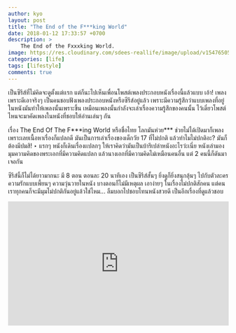 ```yaml
---
author: kyo
layout: post
title: "The End of the F***king World"
date: 2018-01-12 17:33:57 +0700
description: >
    The End of the Fxxxking World.
image: https://res.cloudinary.com/sdees-reallife/image/upload/v1547650548/the_end_of.jpg
categories: [life]
tags: [lifestyle]
comments: true
---
```

เป็นซีรีส์ที่ไม่คิดจะดูตั้งแต่เเรก แต่ก็นะไปเห็นเพื่อนโพสต์เพลงประกอบหนังเรื่องนี้แล้วแบบ เอ้า! เพลงเพราะดีเอาจริงๆ เป็นคนชอบฟังเพลงประกอบหนังหรือซีรีส์อยู่แล้ว เพราะมีความรู้สึกว่าแบบเพลงที่อยู่ในหนังมันทำให้เพลงนั้นเพราะขึ้น เหมือนเพลงนั้นกำลังจะเล่าเรื่องความรู้สึกของคนนั้น ไว้เดี๋ยวโพสต์ไหนจะมาคัดเพลงในหนังที่ชอบให้อ่านเล่นๆ กัน

เรื่อง The End Of The F&#42;&#42;&#42;ing World หรือชื่อไทย โลกมันห่วย&#42;&#42;&#42; ช่วยไม่ได้เปิดมาก็เพลงเพราะเลยเนื้อหาเรื่องก็แปลกดี มันเป็นการเล่าเรื่องของเด็กวัย 17 ที่ไม่ปกติ แล้วทำไมไม่ปกติอะ? มันก็ต้องมีปมสิ! ‣ แรกๆ หนังก็เดินเรื่องเเปลกๆ ให้เราคิดว่ามันเป็นบ้ารึเปล่าหนังอะไรว่ะเนี่ย หนังเล่ามองมุมความคิดของพระเอกที่มีความคิดแปลก แล้วนางเอกที่มีความคิดไม่เหมือนคนอื่น แต่ 2 คนนี้ก็ดันมาเจอกัน

ซีรีส์นี้ก็ไม่ได้ยาวมากนะ มี 8 ตอน ตอนละ 20 นาทีเอง เป็นซีรีส์สั้นๆ ยิ่งดูก็ยิ่งสนุกลุ้นๆ ไปกับตัวละครความรักแบบเพี้ยนๆ ความวุ่นวายในหนัง บางตอนก็ไม่มีเหตุผล เอาง่ายๆ ในเรื่องไม่ปกติสักคน แต่คนเราทุกคนก็จะมีมุมไม่ปกติกันอยู่แล้วใช่ไหม...  ลืมบอกไปชอบโทนหนังสวยดี เป็นอีกเรื่องที่ดูแล้วชอบ

<div style="position:relative;width:100%;height:0;padding-bottom:56.25%;">
<iframe style="width:100%;height:100%;position:absolute;top:0;left:0;" src="https://www.youtube.com/embed/ScPR8sJYq7o" frameborder="0" allow="autoplay; encrypted-media" allowfullscreen>
</iframe>
</div>
